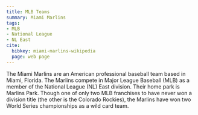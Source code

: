 ```yaml
---
title: MLB Teams
summary: Miami Marlins
tags:
- MLB
- National League
- NL East
cite:
  bibkey: miami-marlins-wikipedia
  page: web page
---
```

The Miami Marlins are an American professional baseball team based in Miami,
Florida. The Marlins compete in Major League Baseball (MLB) as a member of the National
League (NL) East division. Their home park is Marlins Park. Though one of only two
MLB franchises to have never won a division title (the other is the Colorado Rockies),
the Marlins have won two World Series championships as a wild card team.
